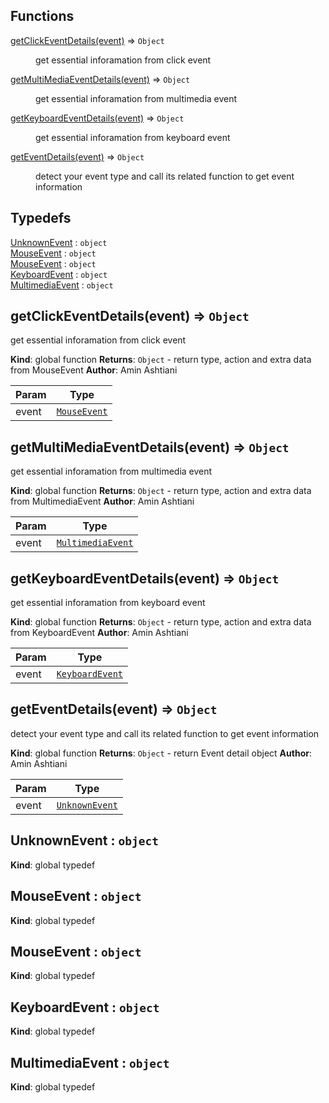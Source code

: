 ## Functions

<dl>
<dt><a href="#getClickEventDetails">getClickEventDetails(event)</a> ⇒ <code>Object</code></dt>
<dd><p>get essential inforamation from click event</p>
</dd>
<dt><a href="#getMultiMediaEventDetails">getMultiMediaEventDetails(event)</a> ⇒ <code>Object</code></dt>
<dd><p>get essential inforamation from multimedia event</p>
</dd>
<dt><a href="#getKeyboardEventDetails">getKeyboardEventDetails(event)</a> ⇒ <code>Object</code></dt>
<dd><p>get essential inforamation from keyboard event</p>
</dd>
<dt><a href="#getEventDetails">getEventDetails(event)</a> ⇒ <code>Object</code></dt>
<dd><p>detect your event type and call its related function to get event information</p>
</dd>
</dl>

## Typedefs

<dl>
<dt><a href="#UnknownEvent">UnknownEvent</a> : <code>object</code></dt>
<dd></dd>
<dt><a href="#MouseEvent">MouseEvent</a> : <code>object</code></dt>
<dd></dd>
<dt><a href="#MouseEvent">MouseEvent</a> : <code>object</code></dt>
<dd></dd>
<dt><a href="#KeyboardEvent">KeyboardEvent</a> : <code>object</code></dt>
<dd></dd>
<dt><a href="#MultimediaEvent">MultimediaEvent</a> : <code>object</code></dt>
<dd></dd>
</dl>

<a name="getClickEventDetails"></a>

## getClickEventDetails(event) ⇒ <code>Object</code>
get essential inforamation from click event

**Kind**: global function
**Returns**: <code>Object</code> - return type, action and extra data from MouseEvent
**Author**: Amin Ashtiani

| Param | Type |
| --- | --- |
| event | [<code>MouseEvent</code>](#MouseEvent) |

<a name="getMultiMediaEventDetails"></a>

## getMultiMediaEventDetails(event) ⇒ <code>Object</code>
get essential inforamation from multimedia event

**Kind**: global function
**Returns**: <code>Object</code> - return type, action and extra data from MultimediaEvent
**Author**: Amin Ashtiani

| Param | Type |
| --- | --- |
| event | [<code>MultimediaEvent</code>](#MultimediaEvent) |

<a name="getKeyboardEventDetails"></a>

## getKeyboardEventDetails(event) ⇒ <code>Object</code>
get essential inforamation from keyboard event

**Kind**: global function
**Returns**: <code>Object</code> - return type, action and extra data from KeyboardEvent
**Author**: Amin Ashtiani

| Param | Type |
| --- | --- |
| event | [<code>KeyboardEvent</code>](#KeyboardEvent) |

<a name="getEventDetails"></a>

## getEventDetails(event) ⇒ <code>Object</code>
detect your event type and call its related function to get event information

**Kind**: global function
**Returns**: <code>Object</code> - return Event detail object
**Author**: Amin Ashtiani

| Param | Type |
| --- | --- |
| event | [<code>UnknownEvent</code>](#UnknownEvent) |

<a name="UnknownEvent"></a>

## UnknownEvent : <code>object</code>
**Kind**: global typedef
<a name="MouseEvent"></a>

## MouseEvent : <code>object</code>
**Kind**: global typedef
<a name="MouseEvent"></a>

## MouseEvent : <code>object</code>
**Kind**: global typedef
<a name="KeyboardEvent"></a>

## KeyboardEvent : <code>object</code>
**Kind**: global typedef
<a name="MultimediaEvent"></a>

## MultimediaEvent : <code>object</code>
**Kind**: global typedef